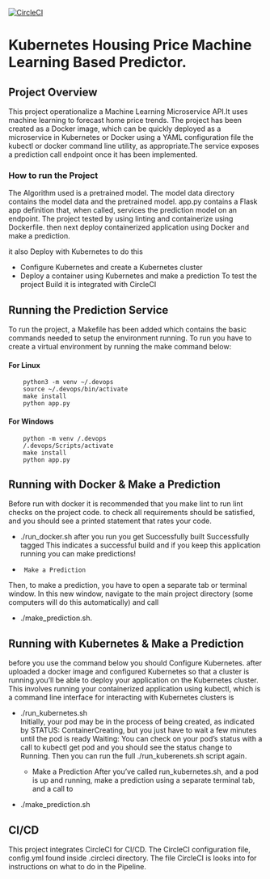 [![CircleCI](https://dl.circleci.com/status-badge/img/gh/Melkamu273/DevOps_Microservices/tree/master.svg?style=svg)](https://dl.circleci.com/status-badge/redirect/gh/Melkamu273/DevOps_Microservices/tree/master)

#       Kubernetes Housing Price Machine Learning Based Predictor. 


## Project Overview 
This project operationalize a Machine Learning Microservice API.It uses machine learning to forecast home price trends. The project has been created as a Docker image, which can be quickly deployed as a microservice in Kubernetes or Docker using a YAML configuration file the kubectl or docker command line utility, as appropriate.The service exposes a prediction call endpoint once it has been implemented. 

### How to run the Project 
The Algorithm used is a pretrained model.
The model data directory contains the model data and the pretrained model.
app.py contains a Flask app definition that, when called, services the prediction model on an endpoint. The project tested by using  linting and containerize using  Dockerfile. then next deploy containerized application using Docker and make a prediction.
 
 it also  Deploy with Kubernetes to do this 
 * Configure Kubernetes and create a Kubernetes cluster
 * Deploy a container using Kubernetes and make a prediction
 To test the project Build it is integrated with CircleCI 

## Running the Prediction Service 
To run the project, a Makefile has been added which contains the basic commands needed to setup the environment running.
To run you have to create a virtual environment by running the make command below:
####   For Linux

        python3 -m venv ~/.devops
        source ~/.devops/bin/activate
        make install
        python app.py
####    For Windows

        python -m venv /.devops
        /.devops/Scripts/activate
        make install
        python app.py
##    Running with Docker & Make a Prediction
Before run with docker it is recommended that you make lint to run lint checks on the project code. to check all requirements should be satisfied, and you should see a printed statement that rates your code.
* ./run_docker.sh
  after you run you get 
  Successfully built <build id>
  Successfully tagged <your tag>
  This indicates a successful build and if you keep this application running you can make predictions!
 *      Make a Prediction 
 Then, to make a prediction, you have to open a separate tab or terminal window. In this new window, navigate to the main project directory (some computers will do this automatically) and call 

* ./make_prediction.sh. 

##   Running with Kubernetes & Make a Prediction
before you use the command below you should Configure Kubernetes. after  uploaded a docker image and configured Kubernetes so that a cluster is running.you’ll be able to deploy your application on the Kubernetes cluster. This involves running your containerized application using kubectl, which is a command line interface for interacting with Kubernetes clusters is  
* ./run_kubernetes.sh    
 Initially, your pod may be in the process of being created, as indicated by STATUS: ContainerCreating, but you just have to wait a few minutes until the pod is ready
Waiting: You can check on your pod’s status with a call to kubectl get pod and you should see the status change to Running. Then you can run the full ./run_kuberenets.sh script again.      
  *   Make a Prediction
  After you’ve called run_kubernetes.sh, and a pod is up and running, make a prediction using a separate terminal tab, and a call to 
  
* ./make_prediction.sh
## CI/CD

This project integrates CircleCI for CI/CD. The CircleCI configuration file, config.yml  found inside .circleci directory. The file CircleCI is looks into for instructions on what to do in the Pipeline.

